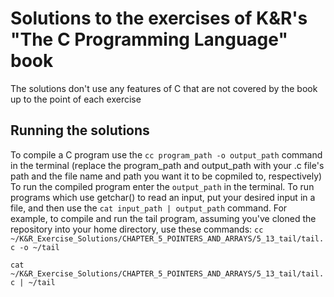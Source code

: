 # Solutions to the exercises of K&R's "The C Programming Language" book

The solutions don't use any features of C that are not covered by the book up to the point of each exercise

## Running the solutions

To compile a C program use the `cc program_path -o output_path` command in the terminal (replace the program_path and output_path with your .c file's path and the file name and path you want it to be copmiled to, respectively)
To run the compiled program enter the `output_path` in the terminal. To run programs which use getchar() to read an input, put your desired input in a file, and then use the `cat input_path | output_path` command. For example, to compile and run the tail program, assuming you've cloned the repository into your home directory, use these commands:
`cc ~/K&R_Exercise_Solutions/CHAPTER_5_POINTERS_AND_ARRAYS/5_13_tail/tail.c -o ~/tail`

`cat ~/K&R_Exercise_Solutions/CHAPTER_5_POINTERS_AND_ARRAYS/5_13_tail/tail.c | ~/tail`
